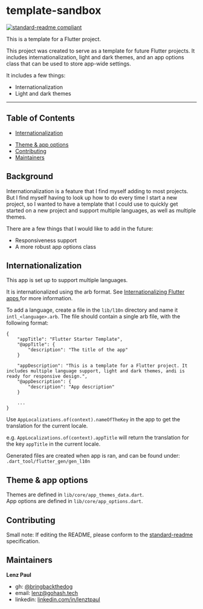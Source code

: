 # template-sandbox

[![standard-readme compliant](https://img.shields.io/badge/standard--readme-OK-green.svg?style=flat-square)](https://github.com/RichardLitt/standard-readme)

This is a template for a Flutter project. 

This project was created to serve as a template for future Flutter projects. It includes internationalization, light and dark themes, and an app options class that can be used to store app-wide settings.

It includes a few things:
- Internationalization 
- Light and dark themes
<!-- - Basic responsiveness support -->


___

## Table of Contents

- [Internationalization](#Internationalization)
<!-- - [Responsiveness](#Responsiveness) -->
- [Theme & app options](#Theme-&-app-options)
- [Contributing](#contributing)
- [Maintainers](#maintainers)


<!-- - [License](#license) -->


## Background

Internationalization is a feature that I find myself adding to most projects. But I find myself having to look up how to do every time I start a new project, so I wanted to have a template that I could use to quickly get started on a new project and support multiple languages, as well as multiple themes.

There are a few things that I would like to add in the future:
- Responsiveness support
- A more robust app options class

<!-- ## Usage -->
<!-- TODO: Fill out this section. -->

<!-- TODO: License -->
<!-- ## License -->

## Internationalization

This app is set up to support multiple languages.  

It is internationalized using the arb format. See [Internationalizing Flutter
apps
](https://docs.flutter.dev/development/accessibility-and-localization/internationalization#adding-your-own-localized-messages)
for more information.

To add a language, create a file in the `lib/l10n` directory and name it `intl_<language>.arb`. The file should contain a single arb file, with the following format:

```
{
    "appTitle": "Flutter Starter Template",
    "@appTitle": {
        "description": "The title of the app"
    }

    "appDescription": "This is a template for a Flutter project. It includes multiple language support, light and dark themes, andi is ready for responsive design.",
    "@appDescription": {
        "description": "App description"
    }

    ...
}
```
Use `AppLocalizations.of(context).nameOfTheKey` in the app to get the translation for the current locale.  

e.g. `AppLocalizations.of(context).appTitle` will return the translation for the key `appTitle` in the current locale.

Generated files are created when app is ran, and can be found under: `.dart_tool/flutter_gen/gen_l10n`


<!-- TODO: Add basic responsiveness support -->
<!-- ## Responsiveness

The app includes support for multiple screen sizes and orientations using the [responsive_builder](https://pub.dev/packages/responsive_builder) package. -->

<!-- The responsiveness logic is defined in `lib/layout/adaptive.dart`. -->

## Theme & app options
Themes are defined in `lib/core/app_themes_data.dart`.   
App options are defined in `lib/core/app_options.dart`.


## Contributing
Small note: If editing the README, please conform to the [standard-readme](https://github.com/RichardLitt/standard-readme) specification.


## Maintainers  
**Lenz Paul**  
- gh: [@bringbackthedog](https://github.com/bringbackthedog/)    
- email: [lenz@gohash.tech](mailto:bringbackthedog@gmail.com)  
- linkedin: [linkedin.com/in/lenztpaul](https://www.linkedin.com/in/lenztpaul/)  
